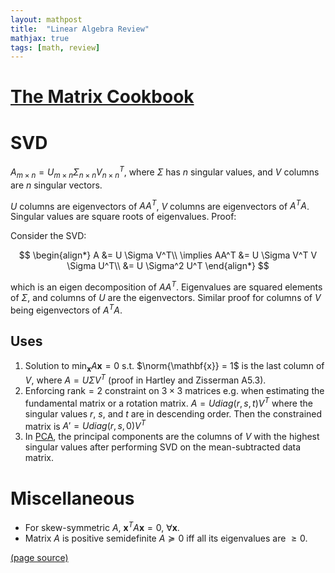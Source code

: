 ```yaml
---
layout: mathpost
title:  "Linear Algebra Review"
mathjax: true
tags: [math, review]
---
```


# [The Matrix Cookbook](https://www.math.uwaterloo.ca/~hwolkowi/matrixcookbook.pdf)

# SVD
$A_{m \times n} = U_{m \times n} \Sigma_{n \times n} V_{n \times n}^T$, where $\Sigma$ has $n$ singular values, and $V$ columns are $n$ singular vectors.

$U$ columns are eigenvectors of $AA^T$, $V$ columns are eigenvectors of $A^TA$. Singular values are square roots of eigenvalues. Proof:

Consider the SVD:

$$
\begin{align*}
A &= U \Sigma V^T\\
\implies AA^T &= U \Sigma V^T V \Sigma U^T\\
&= U \Sigma^2 U^T
\end{align*}
$$

which is an eigen decomposition of $AA^T$. Eigenvalues are squared elements of $\Sigma$, and columns of $U$ are the eigenvectors. Similar proof for columns of $V$ being eigenvectors of $A^TA$.

## Uses
1. Solution to $\min_{\mathbf{x}} A\mathbf{x} = 0$ s.t. $\norm{\mathbf{x}} = 1$ is the last column of $V$, where $A = U \Sigma V^T$ (proof in Hartley and Zisserman A5.3).
2. Enforcing rank$=2$ constraint on $3 \times 3$ matrices e.g. when estimating the fundamental matrix or a rotation matrix. $A = U diag(r, s, t) V^T$ where the singular values $r$, $s$, and $t$ are in descending order. Then the constrained matrix is $A' = U diag(r, s, 0) V^T$
3. In [PCA](https://alliance.seas.upenn.edu/~cis520/dynamic/2016/wiki/index.php?n=Lectures.PCA), the principal components are the columns of $V$ with the highest singular values after performing SVD on the mean-subtracted data matrix.

# Miscellaneous
- For skew-symmetric $A$, $\mathbf{x}^T A \mathbf{x} = 0$, $\forall \mathbf{x}$.
- Matrix $A$ is positive semidefinite $A \succeq 0$ iff all its eigenvalues are $\geq 0$. 

[(page source)](https://github.com/samarth-robo/blog/blob/gh-pages/_posts/2020-02-20-linear_algebra_review.md)
